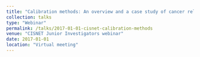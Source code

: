 ```yaml
---
title: "Calibration methods: An overview and a case study of cancer relative surviva"
collection: talks
type: "Webinar"
permalink: /talks/2017-01-01-cisnet-calibration-methods
venue: "CISNET Junior Investigators webinar"
date: 2017-01-01
location: "Virtual meeting"
---
```


